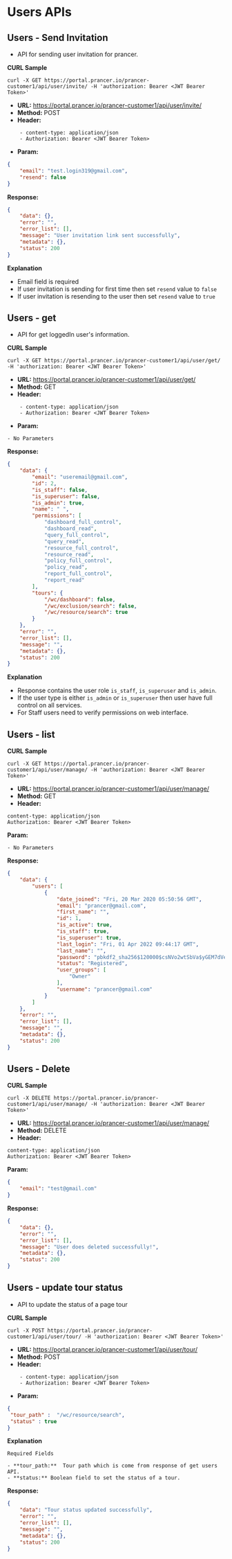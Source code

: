 **Users APIs**
===

**Users - Send Invitation**
---

- API for sending user invitation for prancer.

**CURL Sample**

```curl
curl -X GET https://portal.prancer.io/prancer-customer1/api/user/invite/ -H 'authorization: Bearer <JWT Bearer Token>'
```

- **URL:** <https://portal.prancer.io/prancer-customer1/api/user/invite/>
- **Method:** POST
- **Header:**

```text
    - content-type: application/json
    - Authorization: Bearer <JWT Bearer Token>
```

- **Param:**

```json
{
    "email": "test.login319@gmail.com",
    "resend": false
}
```

**Response:**

```json
{
    "data": {},
    "error": "",
    "error_list": [],
    "message": "User invitation link sent successfully",
    "metadata": {},
    "status": 200
}
```

**Explanation**

- Email field is required
- If user invitation is sending for first time then set `resend` value to `false`
- If user invitation is resending to the user then set `resend` value to `true`


**Users - get**
---

- API for get loggedIn user's information.

**CURL Sample**

```curl
curl -X GET https://portal.prancer.io/prancer-customer1/api/user/get/ -H 'authorization: Bearer <JWT Bearer Token>'
```

- **URL:** <https://portal.prancer.io/prancer-customer1/api/user/get/>
- **Method:** GET
- **Header:**

```text
    - content-type: application/json
    - Authorization: Bearer <JWT Bearer Token>
```

- **Param:**

```text
- No Parameters
```

**Response:**

```json
{
    "data": {
        "email": "useremail@gmail.com",
        "id": 2,
        "is_staff": false,
        "is_superuser": false,
        "is_admin": true,
        "name": " ",
        "permissions": [
            "dashboard_full_control",
            "dashboard_read",
            "query_full_control",
            "query_read",
            "resource_full_control",
            "resource_read",
            "policy_full_control",
            "policy_read",
            "report_full_control",
            "report_read"
        ],
        "tours": {
            "/wc/dashboard": false,
            "/wc/exclusion/search": false,
            "/wc/resource/search": true
        }
    },
    "error": "",
    "error_list": [],
    "message": "",
    "metadata": {},
    "status": 200
}
```

**Explanation**

- Response contains the user role `is_staff`, `is_superuser` and `is_admin`.
- If the user type is either `is_admin` or `is_superuser` then user have full control on all services.
- For Staff users need to verify permissions on web interface.

**Users - list**
---

**CURL Sample**

```curl
curl -X GET https://portal.prancer.io/prancer-customer1/api/user/manage/ -H 'authorization: Bearer <JWT Bearer Token>'
```

- **URL:** <https://portal.prancer.io/prancer-customer1/api/user/manage/>
- **Method:** GET
- **Header:**

```text
content-type: application/json
Authorization: Bearer <JWT Bearer Token>
```

**Param:**

```text
- No Parameters
```

**Response:**

```json
{
    "data": {
        "users": [
            {
                "date_joined": "Fri, 20 Mar 2020 05:50:56 GMT",
                "email": "prancer@gmail.com",
                "first_name": "",
                "id": 1,
                "is_active": true,
                "is_staff": true,
                "is_superuser": true,
                "last_login": "Fri, 01 Apr 2022 09:44:17 GMT",
                "last_name": "",
                "password": "pbkdf2_sha256$120000$csNVo2wtSbVa$yGEM7dVeQkWbsCvM641GgASxFk2p0VqU5lw4raw5UGc=",
                "status": "Registered",
                "user_groups": [
                    "Owner"
                ],
                "username": "prancer@gmail.com"
            }
        ]
    },
    "error": "",
    "error_list": [],
    "message": "",
    "metadata": {},
    "status": 200
}
```

**Users - Delete**
---

**CURL Sample**

```curl
curl -X DELETE https://portal.prancer.io/prancer-customer1/api/user/manage/ -H 'authorization: Bearer <JWT Bearer Token>'
```

- **URL:** <https://portal.prancer.io/prancer-customer1/api/user/manage/>
- **Method:** DELETE
- **Header:**

```text
content-type: application/json
Authorization: Bearer <JWT Bearer Token>
```

**Param:**

```json
{
    "email": "test@gmail.com"
}
```

**Response:**

```json
{
    "data": {},
    "error": "",
    "error_list": [],
    "message": "User does deleted successfully!",
    "metadata": {},
    "status": 200
}
```

**Users - update tour status**
---

- API to update the status of a page tour

**CURL Sample**

```curl
curl -X POST https://portal.prancer.io/prancer-customer1/api/user/tour/ -H 'authorization: Bearer <JWT Bearer Token>'
```

- **URL:** <https://portal.prancer.io/prancer-customer1/api/user/tour/>
- **Method:** POST
- **Header:**

```text
    - content-type: application/json
    - Authorization: Bearer <JWT Bearer Token>
```

- **Param:**

```json
{
 "tour_path" :  "/wc/resource/search",
 "status" : true
}
```

**Explanation**

`Required Fields`

    - **tour_path:**  Tour path which is come from response of get users API.
    - **status:** Boolean field to set the status of a tour.

**Response:**

```json
{
    "data": "Tour status updated successfully",
    "error": "",
    "error_list": [],
    "message": "",
    "metadata": {},
    "status": 200
}
```
